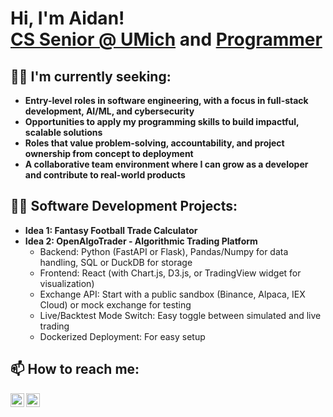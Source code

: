 <h1>Hi, I'm Aidan! <br/><a href="https://www.linkedin.com/in/aidan-barr/">CS Senior @ UMich</a> and <a href="https://github.com/aidanjbarr">Programmer</a>

<h2>👨‍💼 I'm currently seeking:</h2>

- <b>Entry-level roles in software engineering, with a focus in full-stack development, AI/ML, and cybersecurity</b>
- <b>Opportunities to apply my programming skills to build impactful, scalable solutions</b>
- <b>Roles that value problem-solving, accountability, and project ownership from concept to deployment</b>
- <b>A collaborative team environment where I can grow as a developer and contribute to real-world products</b>

<h2>👨‍💻 Software Development Projects:</h2>

- <b>Idea 1: Fantasy Football Trade Calculator</b>
- <b>Idea 2: OpenAlgoTrader - Algorithmic Trading Platform</b>
  - Backend: Python (FastAPI or Flask), Pandas/Numpy for data handling, SQL or DuckDB for storage
  - Frontend: React (with Chart.js, D3.js, or TradingView widget for visualization)
  - Exchange API: Start with a public sandbox (Binance, Alpaca, IEX Cloud) or mock exchange for testing
  - Live/Backtest Mode Switch: Easy toggle between simulated and live trading
  - Dockerized Deployment: For easy setup

<!--
- <b>Data Structures and Algorithms Practice (AlgoExpert)</b>
  - [Praciting DS & Algos in Python](https://github.com/joshmadakor1/Algorithms-Practice)
- <b>Full Stack Web App (React, NodeJS, Azure, and Machine Learning Components)</b>
  - [Image Analysis Middleware](https://github.com/joshmadakor1/4chan-Image-Analysis-Middleware-C964) <b><i>(Potentially NSFW)</b></i>
- <b>PowerShell</b>
  - [Windows EventLog: Failed RDP Logins Source IP to full GeoData Conversion](https://github.com/joshmadakor1/Sentinel-Lab)
  - [JWipe (Disk Wiping Utility)](https://github.com/joshmadakor1/Jwipe.PowerShell)
  - [Active Directory Bulk User Creation](https://github.com/joshmadakor1/AD_PS)
  - [FIM (File Integrity Monitor)](https://github.com/joshmadakor1/PowerShell-Integrity-FIM)
- <b>C# (.NET Desktop Applications)</b>
  - [Ransomware Proof of Concept (Encrypter)](https://github.com/joshmadakor1/EncrypterPOC)
  - [Ransomware Proof of Concept (Decrypter)](https://github.com/joshmadakor1/DecrypterPOC)
  - [Keylogger with Email Capability](https://github.com/joshmadakor1/Key-Logger-With-Email)
- <b>Python</b>
  - [Package Delivery Application (Datastructures and Algorithms Demo)](https://github.com/joshmadakor1/Package-Delivery-Pathfinding-Algorithm)
-->
  

<h2>📫 How to reach me:</h2>

[<img align="left" alt="AidanBarr | GMail" width="22px" src="https://cdn.jsdelivr.net/npm/simple-icons@v3/icons/gmail.svg" />][gmail]
[<img align="left" alt="AidanBarr | LinkedIn" width="22px" src="https://cdn.jsdelivr.net/npm/simple-icons@v3/icons/linkedin.svg" />][linkedin]

[gmail]: mailto:aidanjbarr@gmail.com
[linkedin]: https://linkedin.com/in/aidan-barr

<!--
**aidanjbarr/aidanjbarr** is a ✨ _special_ ✨ repository because its `README.md` (this file) appears on your GitHub profile.

Here are some ideas to get you started:

- 🔭 I’m currently working on ...
- 🌱 I’m currently learning ...
- 👯 I’m looking to collaborate on ...
- 🤔 I’m looking for help with ...
- 💬 Ask me about ...
- 📫 How to reach me: ...
- 😄 Pronouns: ...
- ⚡ Fun fact: ...
-->

